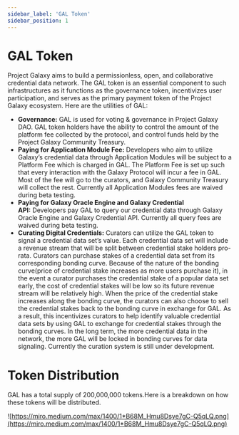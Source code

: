 ```yaml
---
sidebar_label: 'GAL Token'
sidebar_position: 1
---
```



# GAL Token

Project Galaxy aims to build a permissionless, open, and collaborative credential data network. The GAL token is an essential component to such infrastructures as it functions as the governance token, incentivizes user participation, and serves as the primary payment token of the Project Galaxy ecosystem. Here are the utilities of GAL:

- **Governance:** GAL is used for voting & governance in Project Galaxy DAO. GAL token holders have the ability to control the amount of the platform fee collected by the protocol, and control funds held by the Project Galaxy Community Treasury.
- **Paying for Application Module Fee:** Developers who aim to utilize Galaxy’s credential data through Application Modules will be subject to a Platform Fee which is charged in GAL. The Platform Fee is set up such that every interaction with the Galaxy Protocol will incur a fee in GAL. Most of the fee will go to the curators, and Galaxy Community Treasury will collect the rest. Currently all Application Modules fees are waived during beta testing.
- **Paying for Galaxy Oracle Engine and Galaxy Credential API:** Developers pay GAL to query our credential data through Galaxy Oracle Engine and Galaxy Credential API. Currently all query fees are waived during beta testing.
- **Curating Digital Credentials:** Curators can utilize the GAL token to signal a credential data set’s value. Each credential data set will include a revenue stream that will be split between credential stake holders pro-rata. Curators can purchase stakes of a credential data set from its corresponding bonding curve. Because of the nature of the bonding curve(price of credential stake increases as more users purchase it), in the event a curator purchases the credential stake of a popular data set early, the cost of credential stakes will be low so its future revenue stream will be relatively high. When the price of the credential stake increases along the bonding curve, the curators can also choose to sell the credential stakes back to the bonding curve in exchange for GAL. As a result, this incentivizes curators to help identify valuable credential data sets by using GAL to exchange for credential stakes through the bonding curves. In the long term, the more credential data in the network, the more GAL will be locked in bonding curves for data signaling. Currently the curation system is still under development.

# Token Distribution

GAL has a total supply of 200,000,000 tokens.Here is a breakdown on how these tokens will be distributed.

![https://miro.medium.com/max/1400/1*B68M_Hmu8Dsye7gC-Q5qLQ.png](https://miro.medium.com/max/1400/1*B68M_Hmu8Dsye7gC-Q5qLQ.png)


